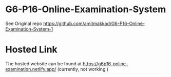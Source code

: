 # G6-P16-Online-Examination-System
See Original repo https://github.com/amitmakkad/G6-P16-Online-Examination-System-1

# Hosted Link
The hosted website can be found at https://g6p16-online-examination.netlify.app/ (currently, not working )
